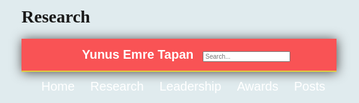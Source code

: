 Research
================

<!--radix_placeholder_navigation_in_header-->
<meta name="distill:offset" content=""/>

<script type="application/javascript">

  window.headroom_prevent_pin = false;

  window.document.addEventListener("DOMContentLoaded", function (event) {

    // initialize headroom for banner
    var header = $('header').get(0);
    var headerHeight = header.offsetHeight;
    var headroom = new Headroom(header, {
      tolerance: 5,
      onPin : function() {
        if (window.headroom_prevent_pin) {
          window.headroom_prevent_pin = false;
          headroom.unpin();
        }
      }
    });
    headroom.init();
    if(window.location.hash)
      headroom.unpin();
    $(header).addClass('headroom--transition');

    // offset scroll location for banner on hash change
    // (see: https://github.com/WickyNilliams/headroom.js/issues/38)
    window.addEventListener("hashchange", function(event) {
      window.scrollTo(0, window.pageYOffset - (headerHeight + 25));
    });

    // responsive menu
    $('.distill-site-header').each(function(i, val) {
      var topnav = $(this);
      var toggle = topnav.find('.nav-toggle');
      toggle.on('click', function() {
        topnav.toggleClass('responsive');
      });
    });

    // nav dropdowns
    $('.nav-dropbtn').click(function(e) {
      $(this).next('.nav-dropdown-content').toggleClass('nav-dropdown-active');
      $(this).parent().siblings('.nav-dropdown')
         .children('.nav-dropdown-content').removeClass('nav-dropdown-active');
    });
    $("body").click(function(e){
      $('.nav-dropdown-content').removeClass('nav-dropdown-active');
    });
    $(".nav-dropdown").click(function(e){
      e.stopPropagation();
    });
  });
</script>

<style type="text/css">

/* Theme (user-documented overrideables for nav appearance) */

.distill-site-nav {
  color: rgba(255, 255, 255, 0.8);
  background-color: #0F2E3D;
  font-size: 15px;
  font-weight: 300;
}

.distill-site-nav a {
  color: inherit;
  text-decoration: none;
}

.distill-site-nav a:hover {
  color: white;
}

@media print {
  .distill-site-nav {
    display: none;
  }
}

.distill-site-header {

}

.distill-site-footer {

}


/* Site Header */

.distill-site-header {
  width: 100%;
  box-sizing: border-box;
  z-index: 3;
}

.distill-site-header .nav-left {
  display: inline-block;
  margin-left: 8px;
}

@media screen and (max-width: 768px) {
  .distill-site-header .nav-left {
    margin-left: 0;
  }
}


.distill-site-header .nav-right {
  float: right;
  margin-right: 8px;
}

.distill-site-header a,
.distill-site-header .title {
  display: inline-block;
  text-align: center;
  padding: 14px 10px 14px 10px;
}

.distill-site-header .title {
  font-size: 18px;
  min-width: 150px;
}

.distill-site-header .logo {
  padding: 0;
}

.distill-site-header .logo img {
  display: none;
  max-height: 20px;
  width: auto;
  margin-bottom: -4px;
}

.distill-site-header .nav-image img {
  max-height: 18px;
  width: auto;
  display: inline-block;
  margin-bottom: -3px;
}



@media screen and (min-width: 1000px) {
  .distill-site-header .logo img {
    display: inline-block;
  }
  .distill-site-header .nav-left {
    margin-left: 20px;
  }
  .distill-site-header .nav-right {
    margin-right: 20px;
  }
  .distill-site-header .title {
    padding-left: 12px;
  }
}


.distill-site-header .nav-toggle {
  display: none;
}

.nav-dropdown {
  display: inline-block;
  position: relative;
}

.nav-dropdown .nav-dropbtn {
  border: none;
  outline: none;
  color: rgba(255, 255, 255, 0.8);
  padding: 16px 10px;
  background-color: transparent;
  font-family: inherit;
  font-size: inherit;
  font-weight: inherit;
  margin: 0;
  margin-top: 1px;
  z-index: 2;
}

.nav-dropdown-content {
  display: none;
  position: absolute;
  background-color: white;
  min-width: 200px;
  border: 1px solid rgba(0,0,0,0.15);
  border-radius: 4px;
  box-shadow: 0px 8px 16px 0px rgba(0,0,0,0.1);
  z-index: 1;
  margin-top: 2px;
  white-space: nowrap;
  padding-top: 4px;
  padding-bottom: 4px;
}

.nav-dropdown-content hr {
  margin-top: 4px;
  margin-bottom: 4px;
  border: none;
  border-bottom: 1px solid rgba(0, 0, 0, 0.1);
}

.nav-dropdown-active {
  display: block;
}

.nav-dropdown-content a, .nav-dropdown-content .nav-dropdown-header {
  color: black;
  padding: 6px 24px;
  text-decoration: none;
  display: block;
  text-align: left;
}

.nav-dropdown-content .nav-dropdown-header {
  display: block;
  padding: 5px 24px;
  padding-bottom: 0;
  text-transform: uppercase;
  font-size: 14px;
  color: #999999;
  white-space: nowrap;
}

.nav-dropdown:hover .nav-dropbtn {
  color: white;
}

.nav-dropdown-content a:hover {
  background-color: #ddd;
  color: black;
}

.nav-right .nav-dropdown-content {
  margin-left: -45%;
  right: 0;
}

@media screen and (max-width: 768px) {
  .distill-site-header a, .distill-site-header .nav-dropdown  {display: none;}
  .distill-site-header a.nav-toggle {
    float: right;
    display: block;
  }
  .distill-site-header .title {
    margin-left: 0;
  }
  .distill-site-header .nav-right {
    margin-right: 0;
  }
  .distill-site-header {
    overflow: hidden;
  }
  .nav-right .nav-dropdown-content {
    margin-left: 0;
  }
}


@media screen and (max-width: 768px) {
  .distill-site-header.responsive {position: relative; min-height: 500px; }
  .distill-site-header.responsive a.nav-toggle {
    position: absolute;
    right: 0;
    top: 0;
  }
  .distill-site-header.responsive a,
  .distill-site-header.responsive .nav-dropdown {
    display: block;
    text-align: left;
  }
  .distill-site-header.responsive .nav-left,
  .distill-site-header.responsive .nav-right {
    width: 100%;
  }
  .distill-site-header.responsive .nav-dropdown {float: none;}
  .distill-site-header.responsive .nav-dropdown-content {position: relative;}
  .distill-site-header.responsive .nav-dropdown .nav-dropbtn {
    display: block;
    width: 100%;
    text-align: left;
  }
}

/* Site Footer */

.distill-site-footer {
  width: 100%;
  overflow: hidden;
  box-sizing: border-box;
  z-index: 3;
  margin-top: 30px;
  padding-top: 30px;
  padding-bottom: 30px;
  text-align: center;
}

/* Headroom */

d-title {
  padding-top: 6rem;
}

@media print {
  d-title {
    padding-top: 4rem;
  }
}

.headroom {
  z-index: 1000;
  position: fixed;
  top: 0;
  left: 0;
  right: 0;
}

.headroom--transition {
  transition: all .4s ease-in-out;
}

.headroom--unpinned {
  top: -100px;
}

.headroom--pinned {
  top: 0;
}

/* adjust viewport for navbar height */
/* helps vertically center bootstrap (non-distill) content */
.min-vh-100 {
  min-height: calc(100vh - 100px) !important;
}

</style>

<script src="site_libs/jquery-1.11.3/jquery.min.js"></script>
<link href="site_libs/font-awesome-5.1.0/css/all.css" rel="stylesheet"/>
<link href="site_libs/font-awesome-5.1.0/css/v4-shims.css" rel="stylesheet"/>
<script src="site_libs/headroom-0.9.4/headroom.min.js"></script>
<script src="site_libs/autocomplete-0.37.1/autocomplete.min.js"></script>
<script src="site_libs/fuse-6.4.1/fuse.min.js"></script>

<script type="application/javascript">

function getMeta(metaName) {
  var metas = document.getElementsByTagName('meta');
  for (let i = 0; i < metas.length; i++) {
    if (metas[i].getAttribute('name') === metaName) {
      return metas[i].getAttribute('content');
    }
  }
  return '';
}

function offsetURL(url) {
  var offset = getMeta('distill:offset');
  return offset ? offset + '/' + url : url;
}

function createFuseIndex() {

  // create fuse index
  var options = {
    keys: [
      { name: 'title', weight: 20 },
      { name: 'categories', weight: 15 },
      { name: 'description', weight: 10 },
      { name: 'contents', weight: 5 },
    ],
    ignoreLocation: true,
    threshold: 0
  };
  var fuse = new window.Fuse([], options);

  // fetch the main search.json
  return fetch(offsetURL('search.json'))
    .then(function(response) {
      if (response.status == 200) {
        return response.json().then(function(json) {
          // index main articles
          json.articles.forEach(function(article) {
            fuse.add(article);
          });
          // download collections and index their articles
          return Promise.all(json.collections.map(function(collection) {
            return fetch(offsetURL(collection)).then(function(response) {
              if (response.status === 200) {
                return response.json().then(function(articles) {
                  articles.forEach(function(article) {
                    fuse.add(article);
                  });
                })
              } else {
                return Promise.reject(
                  new Error('Unexpected status from search index request: ' +
                            response.status)
                );
              }
            });
          })).then(function() {
            return fuse;
          });
        });

      } else {
        return Promise.reject(
          new Error('Unexpected status from search index request: ' +
                      response.status)
        );
      }
    });
}

window.document.addEventListener("DOMContentLoaded", function (event) {

  // get search element (bail if we don't have one)
  var searchEl = window.document.getElementById('distill-search');
  if (!searchEl)
    return;

  createFuseIndex()
    .then(function(fuse) {

      // make search box visible
      searchEl.classList.remove('hidden');

      // initialize autocomplete
      var options = {
        autoselect: true,
        hint: false,
        minLength: 2,
      };
      window.autocomplete(searchEl, options, [{
        source: function(query, callback) {
          const searchOptions = {
            isCaseSensitive: false,
            shouldSort: true,
            minMatchCharLength: 2,
            limit: 10,
          };
          var results = fuse.search(query, searchOptions);
          callback(results
            .map(function(result) { return result.item; })
          );
        },
        templates: {
          suggestion: function(suggestion) {
            var img = suggestion.preview && Object.keys(suggestion.preview).length > 0
              ? `<img src="${offsetURL(suggestion.preview)}"</img>`
              : '';
            var html = `
              <div class="search-item">
                <h3>${suggestion.title}</h3>
                <div class="search-item-description">
                  ${suggestion.description || ''}
                </div>
                <div class="search-item-preview">
                  ${img}
                </div>
              </div>
            `;
            return html;
          }
        }
      }]).on('autocomplete:selected', function(event, suggestion) {
        window.location.href = offsetURL(suggestion.path);
      });
      // remove inline display style on autocompleter (we want to
      // manage responsive display via css)
      $('.algolia-autocomplete').css("display", "");
    })
    .catch(function(error) {
      console.log(error);
    });

});

</script>

<style type="text/css">

.nav-search {
  font-size: x-small;
}

/* Algolioa Autocomplete */

.algolia-autocomplete {
  display: inline-block;
  margin-left: 10px;
  vertical-align: sub;
  background-color: white;
  color: black;
  padding: 6px;
  padding-top: 8px;
  padding-bottom: 0;
  border-radius: 6px;
  border: 1px #0F2E3D solid;
  width: 180px;
}


@media screen and (max-width: 768px) {
  .distill-site-nav .algolia-autocomplete {
    display: none;
    visibility: hidden;
  }
  .distill-site-nav.responsive .algolia-autocomplete {
    display: inline-block;
    visibility: visible;
  }
  .distill-site-nav.responsive .algolia-autocomplete .aa-dropdown-menu {
    margin-left: 0;
    width: 400px;
    max-height: 400px;
  }
}

.algolia-autocomplete .aa-input, .algolia-autocomplete .aa-hint {
  width: 90%;
  outline: none;
  border: none;
}

.algolia-autocomplete .aa-hint {
  color: #999;
}
.algolia-autocomplete .aa-dropdown-menu {
  width: 550px;
  max-height: 70vh;
  overflow-x: visible;
  overflow-y: scroll;
  padding: 5px;
  margin-top: 3px;
  margin-left: -150px;
  background-color: #fff;
  border-radius: 5px;
  border: 1px solid #999;
  border-top: none;
}

.algolia-autocomplete .aa-dropdown-menu .aa-suggestion {
  cursor: pointer;
  padding: 5px 4px;
  border-bottom: 1px solid #eee;
}

.algolia-autocomplete .aa-dropdown-menu .aa-suggestion:last-of-type {
  border-bottom: none;
  margin-bottom: 2px;
}

.algolia-autocomplete .aa-dropdown-menu .aa-suggestion .search-item {
  overflow: hidden;
  font-size: 0.8em;
  line-height: 1.4em;
}

.algolia-autocomplete .aa-dropdown-menu .aa-suggestion .search-item h3 {
  font-size: 1rem;
  margin-block-start: 0;
  margin-block-end: 5px;
}

.algolia-autocomplete .aa-dropdown-menu .aa-suggestion .search-item-description {
  display: inline-block;
  overflow: hidden;
  height: 2.8em;
  width: 80%;
  margin-right: 4%;
}

.algolia-autocomplete .aa-dropdown-menu .aa-suggestion .search-item-preview {
  display: inline-block;
  width: 15%;
}

.algolia-autocomplete .aa-dropdown-menu .aa-suggestion .search-item-preview img {
  height: 3em;
  width: auto;
  display: none;
}

.algolia-autocomplete .aa-dropdown-menu .aa-suggestion .search-item-preview img[src] {
  display: initial;
}

.algolia-autocomplete .aa-dropdown-menu .aa-suggestion.aa-cursor {
  background-color: #eee;
}
.algolia-autocomplete .aa-dropdown-menu .aa-suggestion em {
  font-weight: bold;
  font-style: normal;
}

</style>


<!--/radix_placeholder_navigation_in_header-->

<!--radix_placeholder_site_in_header-->
<!--/radix_placeholder_site_in_header-->


<style type="text/css">
body {
  padding-top: 60px;
}
</style>

<style type="text/css">
/* base variables */

/* Edit the CSS properties in this file to create a custom
   Distill theme. Only edit values in the right column
   for each row; values shown are the CSS defaults.
   To return any property to the default,
   you may set its value to: unset
   All rows must end with a semi-colon.                      */

/* Optional: embed custom fonts here with `@import`          */
/* This must remain at the top of this file.                 */



html {
  /*-- Main font sizes --*/
  --title-size:      50px;
  --body-size:       1.06rem;
  --code-size:       14px;
  --aside-size:      12px;
  --fig-cap-size:    13px;
  /*-- Main font colors --*/
  --title-color:     #000000;
  --header-color:    rgba(0, 0, 0, 0.8);
  --body-color:      rgba(0, 0, 0, 0.8);
  --aside-color:     rgba(0, 0, 0, 0.6);
  --fig-cap-color:   rgba(0, 0, 0, 0.6);
  /*-- Specify custom fonts ~~~ must be imported above   --*/
  --heading-font:    sans-serif;
  --mono-font:       monospace;
  --body-font:       sans-serif;
  --navbar-font:     sans-serif;  /* websites + blogs only */
}

/*-- ARTICLE METADATA --*/
d-byline {
  --heading-size:    0.6rem;
  --heading-color:   rgba(0, 0, 0, 0.5);
  --body-size:       0.8rem;
  --body-color:      rgba(0, 0, 0, 0.8);
}

/*-- ARTICLE TABLE OF CONTENTS --*/
.d-contents {
  --heading-size:    18px;
  --contents-size:   13px;
}

/*-- ARTICLE APPENDIX --*/
d-appendix {
  --heading-size:    15px;
  --heading-color:   rgba(0, 0, 0, 0.65);
  --text-size:       0.8em;
  --text-color:      rgba(0, 0, 0, 0.5);
}

/*-- WEBSITE HEADER + FOOTER --*/
/* These properties only apply to Distill sites and blogs  */

.distill-site-header {
  --title-size:       18px;
  --text-color:       rgba(255, 255, 255, 0.8);
  --text-size:        15px;
  --hover-color:      white;
  --bkgd-color:       #0F2E3D;
}

.distill-site-footer {
  --text-color:       rgba(255, 255, 255, 0.8);
  --text-size:        15px;
  --hover-color:      white;
  --bkgd-color:       #0F2E3D;
}

/*-- Additional custom styles --*/
/* Add any additional CSS rules below                      */
</style>
<style type="text/css">
/* base variables */
  
/* Edit the CSS properties in this file to create a custom
Distill theme. Only edit values in the right column
for each row; values shown are the CSS defaults.
To return any property to the default,
you may set its value to: unset
All rows must end with a semi-colon.                      */
  
  
/* Optional: embed custom fonts here with `@import`          */
/* This must remain at the top of this file.                 */
@import url('https://fonts.googleapis.com/css2?family=Amiri');
@import url('https://fonts.googleapis.com/css2?family=Bitter');
@import url('https://fonts.googleapis.com/css2?family=DM+Mono');
@import url('https://fonts.googleapis.com/css2?family=Open+Sans');


html {
  /*-- Main font sizes --*/
    --title-size:      50px;
  --body-size:       1.06rem;
  --code-size:       14px;
  --aside-size:      12px;
  --fig-cap-size:    13px;
  background-color: #E0EBEE;
    /*-- Main font colors --*/
    --title-color:     #881C03;
    --header-color:    rgba(0, 0, 0, 0.8);
  --body-color:      rgba(0, 0, 0, 0.8);
  --aside-color:     rgba(0, 0, 0, 0.6);
  --fig-cap-color:   rgba(0, 0, 0, 0.6);
  /*-- Specify custom fonts ~~~ must be imported above   --*/
    --heading-font:    "Amiri", serif;
  --mono-font:       "DM Mono", monospace;
  --body-font:       "Bitter", serif;
  --navbar-font:     "Amiri", sans-serif;  /* websites + blogs only */
}

/*-- ARTICLE METADATA --*/
d-byline {
    --heading-size:    0.6rem;
    --heading-color:   rgba(0, 0, 0, 0.5);
    --body-size:       0.8rem;
    --body-color:      rgba(0, 0, 0, 0.8);
  }

/*-- ARTICLE TABLE OF CONTENTS --*/
.d-contents {
    --heading-size:    18px;
    --contents-size:   14px;
  }

/*-- ARTICLE APPENDIX --*/
d-appendix {
    --heading-size:    15px;
    --heading-color:   rgba(0, 0, 0, 0.65);
    --text-size:       0.8em;
    --text-color:      rgba(0, 0, 0, 0.5);
  }

/*-- WEBSITE HEADER + FOOTER --*/
/* These properties only apply to Distill sites and blogs  */
  
.distill-site-header {
  --title-size:       20px;                      /* edited */
  --text-color:       #FFFFFF;                   /* edited */
  --text-size:        20px;                      /* edited */
  --hover-color:      #383838;                   /* edited */
  --bkgd-color:       rgb(249, 83, 85);          /* edited */
}

.distill-site-footer {
  --text-color:       rgba(255, 255, 255, 0.8);
  --text-size:        15px;
  --hover-color:      white;
  --bkgd-color:       #0F2E3D;
}

/*-- Additional custom styles --*/
/* Add any additional CSS rules below                      */
  
.posts-list .metadata .publishedDate {
    color: rgb(249, 83, 85);
  }

d-article p code {
  color: #383838;
    background: rgba(249, 83, 85, 0.1);
  font-weight: 400;
  font-size: 0.9em;
}

d-article a {
  border-bottom: 2px solid rgba(249, 83, 85, 0.4);
  text-decoration: none;
}

.distill-site-header .title {
  font-weight: 600; 
}

ul > li::marker {
  color: rgb(249, 83, 85);
}

/*-- Change links on postcard --*/
  
.btn-outline-dark {
    background-color: transparent;
    color: rgba(249, 83, 85, 1.0);
    border: 1px solid;
    border-color: rgba(249, 83, 85, 1.0);
}

.btn-outline-dark:hover {
  background-color: rgba(249, 83, 85, 1.0);
  border-color: rgba(249, 83, 85, 1.0);
  color: white;
}

d-article div.sourceCode pre {
  overflow-x: scroll !important;
  font-size: 85%;
  line-height: 1.45;
  background-color: #f6f8fa;
  border-left: 0;
}

.distill-site-nav {
  color: #ffffff;
  font-weight: 400;
  background: #24292e;
  border-bottom: 2px solid #DECF40;
  -webkit-box-shadow: 1px 1px 18px #4d4d4d;
  -moz-box-shadow: 1px 1px 18px #4d4d4d;
  box-shadow: 1px 1px 18px #4d4d4d;
}

.distill-site-nav a:hover {
  color: white;
  font-weight: 700;
}

d-title {
  background: #575757;
  color: white;
}

.distill-site-footer {
  border-top: 2px solid #DECF40;
  border-bottom: 0;
}
</style>
<style type="text/css">
/* base style */

/* FONT FAMILIES */

:root {
  --heading-default: -apple-system, BlinkMacSystemFont, "Segoe UI", Roboto, Oxygen, Ubuntu, Cantarell, "Fira Sans", "Droid Sans", "Helvetica Neue", Arial, sans-serif;
  --mono-default: Consolas, Monaco, 'Andale Mono', 'Ubuntu Mono', monospace;
  --body-default: -apple-system, BlinkMacSystemFont, "Segoe UI", Roboto, Oxygen, Ubuntu, Cantarell, "Fira Sans", "Droid Sans", "Helvetica Neue", Arial, sans-serif;
}

body,
.posts-list .post-preview p,
.posts-list .description p {
  font-family: var(--body-font), var(--body-default);
}

h1, h2, h3, h4, h5, h6,
.posts-list .post-preview h2,
.posts-list .description h2 {
  font-family: var(--heading-font), var(--heading-default);
}

d-article div.sourceCode code,
d-article pre code {
  font-family: var(--mono-font), var(--mono-default);
}


/*-- TITLE --*/
d-title h1,
.posts-list > h1 {
  color: var(--title-color, black);
}

d-title h1 {
  font-size: var(--title-size, 50px);
}

/*-- HEADERS --*/
d-article h1,
d-article h2,
d-article h3,
d-article h4,
d-article h5,
d-article h6 {
  color: var(--header-color, rgba(0, 0, 0, 0.8));
}

/*-- BODY --*/
d-article > p,  /* only text inside of <p> tags */
d-article > ul, /* lists */
d-article > ol {
  color: var(--body-color, rgba(0, 0, 0, 0.8));
  font-size: var(--body-size, 1.06rem);
}


/*-- CODE --*/
d-article div.sourceCode code,
d-article pre code {
  font-size: var(--code-size, 14px);
}

/*-- ASIDE --*/
d-article aside {
  font-size: var(--aside-size, 12px);
  color: var(--aside-color, rgba(0, 0, 0, 0.6));
}

/*-- FIGURE CAPTIONS --*/
figure .caption,
figure figcaption,
.figure .caption {
  font-size: var(--fig-cap-size, 13px);
  color: var(--fig-cap-color, rgba(0, 0, 0, 0.6));
}

/*-- METADATA --*/
d-byline h3 {
  font-size: var(--heading-size, 0.6rem);
  color: var(--heading-color, rgba(0, 0, 0, 0.5));
}

d-byline {
  font-size: var(--body-size, 0.8rem);
  color: var(--body-color, rgba(0, 0, 0, 0.8));
}

d-byline a,
d-article d-byline a {
  color: var(--body-color, rgba(0, 0, 0, 0.8));
}

/*-- TABLE OF CONTENTS --*/
.d-contents nav h3 {
  font-size: var(--heading-size, 18px);
}

.d-contents nav a {
  font-size: var(--contents-size, 13px);
}

/*-- APPENDIX --*/
d-appendix h3 {
  font-size: var(--heading-size, 15px);
  color: var(--heading-color, rgba(0, 0, 0, 0.65));
}

d-appendix {
  font-size: var(--text-size, 0.8em);
  color: var(--text-color, rgba(0, 0, 0, 0.5));
}

d-appendix d-footnote-list a.footnote-backlink {
  color: var(--text-color, rgba(0, 0, 0, 0.5));
}

/*-- WEBSITE HEADER + FOOTER --*/
.distill-site-header .title {
  font-size: var(--title-size, 18px);
  font-family: var(--navbar-font), var(--heading-default);
}

.distill-site-header a,
.nav-dropdown .nav-dropbtn {
  font-family: var(--navbar-font), var(--heading-default);
}

.nav-dropdown .nav-dropbtn {
  color: var(--text-color, rgba(255, 255, 255, 0.8));
  font-size: var(--text-size, 15px);
}

.distill-site-header a:hover,
.nav-dropdown:hover .nav-dropbtn {
  color: var(--hover-color, white);
}

.distill-site-header {
  font-size: var(--text-size, 15px);
  color: var(--text-color, rgba(255, 255, 255, 0.8));
  background-color: var(--bkgd-color, #0F2E3D);
}

.distill-site-footer {
  font-size: var(--text-size, 15px);
  color: var(--text-color, rgba(255, 255, 255, 0.8));
  background-color: var(--bkgd-color, #0F2E3D);
}

.distill-site-footer a:hover {
  color: var(--hover-color, white);
}</style>

<!--radix_placeholder_navigation_before_body-->
<header class="header header--fixed" role="banner">
<nav class="distill-site-nav distill-site-header">
<div class="nav-left">
<a class="logo">
<img src="Images/nu_logo.png" alt="Logo"/>
</a>
<a href="index.html" class="title">Yunus Emre Tapan</a>
<input id="distill-search" class="nav-search hidden" type="text" placeholder="Search..."/>
</div>
<div class="nav-right">
<a href="index.html">Home</a>
<a href="research.html">Research</a>
<a href="leadership.html">Leadership</a>
<a href="awards.html">Awards</a>
<a href="posts.html">Posts</a>
<a href="javascript:void(0);" class="nav-toggle">&#9776;</a>
</div>
</nav>
</header>
<!--/radix_placeholder_navigation_before_body-->

<!--radix_placeholder_site_before_body-->
<!--/radix_placeholder_site_before_body-->



<!--radix_placeholder_site_after_body-->
<!--/radix_placeholder_site_after_body-->

<!--radix_placeholder_navigation_after_body-->
<!--/radix_placeholder_navigation_after_body-->
